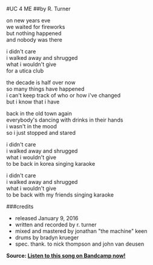 #UC 4 ME
##by R. Turner

on new years eve  
we waited for fireworks  
but nothing happened  
and nobody was there   


i didn't care  
i walked away and shrugged  
what i wouldn't give  
for a utica club  


the decade is half over now  
so many things have happened  
i can't keep track of who or how i've changed  
but i know that i have  


back in the old town again  
everybody's dancing with drinks in their hands  
i wasn't in the mood  
so i just stopped and stared  


i didn't care  
i walked away and shrugged  
what i wouldn't give  
to be back in korea singing karaoke  


i didn't care  
i walked away and shrugged  
what i wouldn't give  
to be back with my friends singing karaoke  

###credits
+ released January 9, 2016
+ written and recorded by r. turner 
+ mixed and mastered by jonathan "the machine" keen 
+ drums by bradyn krueger 
+ spec. thank. to nick thompson and john van deusen

**Source: [Listen to this song on Bandcamp now!](https://rturner.bandcamp.com)**
